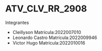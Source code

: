 # ATV_CLV_RR_2908
Integrantes
* Cleillyson Matrícula:2022007010
* Leonardo Castro Matrícula:2022009946
* Victor Hugo Matrícula:2022010016
